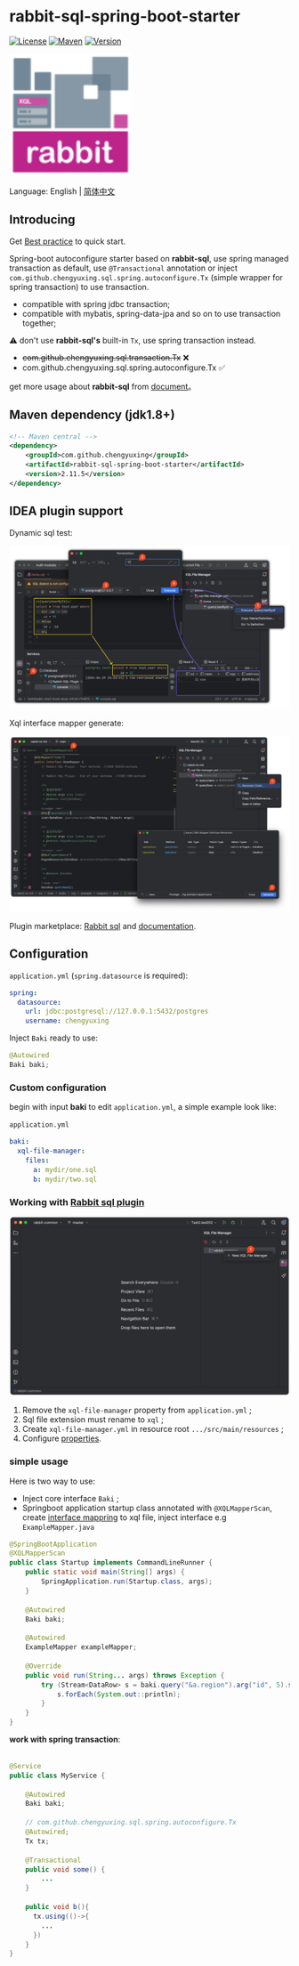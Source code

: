 # rabbit-sql-spring-boot-starter

[![License][badge:license]][license]
[![Maven][badge:maven]][maven-repository]
[![Version][badge:version]][versions]

<img src="imgs/pluginIcon.svg" style="width:220px;" />

Language: English | [简体中文](https://github.com/chengyuxing/rabbit-sql-spring-boot-starter/blob/main/README.chs.md)

## Introducing

Get [Best practice](https://github.com/chengyuxing/rabbit-sql/blob/master/BEST_PRACTICE.md) to quick start.

Spring-boot autoconfigure starter based on **rabbit-sql**, use spring managed transaction as default, use `@Transactional` annotation or inject `com.github.chengyuxing.sql.spring.autoconfigure.Tx` (simple wrapper for spring transaction) to use transaction.

- compatible with spring jdbc transaction;
- compatible with mybatis, spring-data-jpa and so on to use transaction together;

:warning: don't use **rabbit-sql's** built-in `Tx`, use spring transaction instead.

- ~~com.github.chengyuxing.sql.transaction.Tx~~ ❌
- com.github.chengyuxing.sql.spring.autoconfigure.Tx ✅

get more usage about **rabbit-sql** from [document](https://github.com/chengyuxing/rabbit-sql)。

## Maven dependency (jdk1.8+)

```xml
<!-- Maven central -->
<dependency>
    <groupId>com.github.chengyuxing</groupId>
    <artifactId>rabbit-sql-spring-boot-starter</artifactId>
    <version>2.11.5</version>
</dependency>
```

## IDEA plugin support

Dynamic sql test:

![](imgs/execute-dynamic-sql.png)

Xql interface mapper generate:

![](imgs/xql-mapper-generate.png)

Plugin marketplace: [Rabbit sql](https://plugins.jetbrains.com/plugin/21403-rabbit-sql) and [documentation](https://github.com/chengyuxing/rabbit-sql-plugin#readme).

## Configuration

`application.yml` (`spring.datasource` is required):

```yaml
spring:
  datasource:
    url: jdbc:postgresql://127.0.0.1:5432/postgres
    username: chengyuxing
```

Inject `Baki` ready to use:

```java
@Autowired
Baki baki;
```

### Custom configuration

begin with input **baki** to edit `application.yml`, a simple example look like:

`application.yml`

```yaml
baki:
  xql-file-manager:
    files:
      a: mydir/one.sql
      b: mydir/two.sql
```

### Working with [Rabbit sql plugin](https://plugins.jetbrains.com/plugin/21403-rabbit-sql) 

![](imgs/new-xql-file-manager.png)

1. Remove the `xql-file-manager` property from `application.yml` ;
2. Sql file extension must rename to `xql` ;
3. Create `xql-file-manager.yml` in resource root `.../src/main/resources` ;
4. Configure [properties](https://github.com/chengyuxing/rabbit-sql#constructor).

### simple usage

Here is two way to use:

- Inject core interface `Baki` ;
- Springboot application startup class annotated with `@XQLMapperScan`,  create [interface mappring](https://github.com/chengyuxing/rabbit-sql#interface-mapping) to xql file, inject interface e.g `ExampleMapper.java`

```java
@SpringBootApplication
@XQLMapperScan
public class Startup implements CommandLineRunner {
    public static void main(String[] args) {
        SpringApplication.run(Startup.class, args);
    }

    @Autowired
    Baki baki;

    @Autowired
    ExampleMapper exampleMapper;
  
    @Override
    public void run(String... args) throws Exception {
        try (Stream<DataRow> s = baki.query("&a.region").arg("id", 5).stream()) {
            s.forEach(System.out::println);
        }
    }
}
```

**work with spring transaction**:

```java

@Service
public class MyService {

    @Autowired
    Baki baki;

    // com.github.chengyuxing.sql.spring.autoconfigure.Tx
    @Autowired;
    Tx tx;
  
    @Transactional
    public void some() {
        ...
    }
  
    public void b(){
      tx.using(()->{
        ...
      })
    }
}
```

[badge:maven]:https://img.shields.io/maven-central/v/com.github.chengyuxing/rabbit-sql-spring-boot-starter
[badge:license]: https://img.shields.io/github/license/chengyuxing/rabbit-sql-spring-boot-starter
[badge:version]:https://img.shields.io/jetbrains/plugin/v/21403

[license]:https://github.com/chengyuxing/rabbit-sql-spring-boot-starter/blob/main/LICENSE
[maven-repository]:https://central.sonatype.com/artifact/com.github.chengyuxing/rabbit-sql-spring-boot-starter
[versions]:https://plugins.jetbrains.com/plugin/21403-rabbit-sql/versions